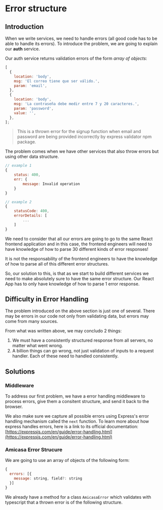 # Error structure

## Introduction

When we write services, we need to handle errors (all good code has to be able to handle its errors). To introduce the problem, we are going to explain our **auth** service.

Our auth service returns validation errors of the form _array of objects_:

```js
[
  {
    location: 'body',
    msg: 'El correo tiene que ser válido.',
    param: 'email',
  },
  {
    location: 'body',
    msg: 'La contraseña debe medir entre 7 y 20 caracteres.',
    param: 'password',
    value: '',
  },
];
```

> This is a thrown error for the signup function when email and password are being provided incorrectly by express validator npm package.

The problem comes when we have other services that also throw errors but using other data structure.

```js
// example 1
{
    status: 400,
    err: {
        message: Invalid operation
    }
}

// example 2
{
    statusCode: 400,
    errorDetails: [
        ...
    ]
}
```

We need to consider that all our errors are going to go to the same React frontend application and in this case, the frontend engineers will need to have knowledge of how to parse 30 different kinds of error responses!

It is not the responsability of the frontend engineers to have the knowledge of how to parse all of this different error structures.

So, our solution to this, is that as we start to build different services we need to make absolutely sure to have the same error structure. Our React App has to only have knowledge of how to parse 1 error response.

## Difficulty in Error Handling

The problem introduced on the above section is just one of several. There may be errors in our code not only from validating data, but errors may come from many sources.

From what was written above, we may concludo 2 things:

1. We must have a consistently structured response from all servers, no matter what went wrong.
2. A billion things can go wrong, not just validation of inputs to a request handler. Each of these need to handled consistently.

## Solutions

### Middleware

To address our first problem, we have a error handling middleware to process errors, give them a consitent structure, and send it back to the browser.

We also make sure we capture all possible errors using Express's error handling mechanism called the `next` function. To learn more about how express handles errors, here is a link to its official documentation: [https://expressjs.com/en/guide/error-handling.html](https://expressjs.com/en/guide/error-handling.html)

### Amicasa Error Strucure

We are going to use an array of objects of the following form:

```js
{
  errors: [{
    message: string, field?: string
  }]
}
```

We already have a method for a class `AmicasaError` which validates with typescript that a thrown error is of the following structure.
